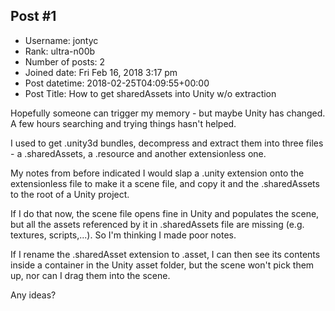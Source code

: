 ## Post #1
- Username: jontyc
- Rank: ultra-n00b
- Number of posts: 2
- Joined date: Fri Feb 16, 2018 3:17 pm
- Post datetime: 2018-02-25T04:09:55+00:00
- Post Title: How to get sharedAssets into Unity w/o extraction

Hopefully someone can trigger my memory - but maybe Unity has changed. A few hours searching and trying things hasn't helped.

I used to get .unity3d bundles, decompress and extract them into three files - a .sharedAssets, a .resource and another extensionless one.

My notes from before indicated I would slap a .unity extension onto the extensionless file to make it a scene file, and copy it and the .sharedAssets to the root of a Unity project.

If I do that now, the scene file opens fine in Unity and populates the scene, but all the assets referenced by it in .sharedAssets file are missing (e.g. textures, scripts,...). So I'm thinking I made poor notes.

If I rename the .sharedAsset extension to .asset, I can then see its contents inside a container in the Unity asset folder, but the scene won't pick them up, nor can I drag them into the scene.

Any ideas?
